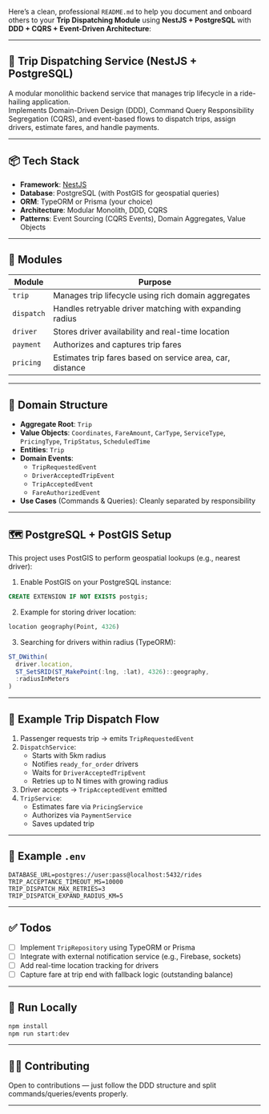 Here’s a clean, professional `README.md` to help you document and onboard others to your **Trip Dispatching Module** using **NestJS + PostgreSQL** with **DDD + CQRS + Event-Driven Architecture**:

---

## 🚖 Trip Dispatching Service (NestJS + PostgreSQL)

A modular monolithic backend service that manages trip lifecycle in a ride-hailing application.  
Implements Domain-Driven Design (DDD), Command Query Responsibility Segregation (CQRS), and event-based flows to dispatch trips, assign drivers, estimate fares, and handle payments.

---

## 📦 Tech Stack

- **Framework**: [NestJS](https://nestjs.com/)
- **Database**: PostgreSQL (with PostGIS for geospatial queries)
- **ORM**: TypeORM or Prisma (your choice)
- **Architecture**: Modular Monolith, DDD, CQRS
- **Patterns**: Event Sourcing (CQRS Events), Domain Aggregates, Value Objects

---

## 🧠 Modules

| Module     | Purpose                                                   |
| ---------- | --------------------------------------------------------- |
| `trip`     | Manages trip lifecycle using rich domain aggregates       |
| `dispatch` | Handles retryable driver matching with expanding radius   |
| `driver`   | Stores driver availability and real-time location         |
| `payment`  | Authorizes and captures trip fares                        |
| `pricing`  | Estimates trip fares based on service area, car, distance |

---

## 🧱 Domain Structure

- **Aggregate Root**: `Trip`
- **Value Objects**: `Coordinates`, `FareAmount`, `CarType`, `ServiceType`, `PricingType`, `TripStatus`, `ScheduledTime`
- **Entities**: `Trip`
- **Domain Events**:
  - `TripRequestedEvent`
  - `DriverAcceptedTripEvent`
  - `TripAcceptedEvent`
  - `FareAuthorizedEvent`
- **Use Cases** (Commands & Queries): Cleanly separated by responsibility

---

## 🗺 PostgreSQL + PostGIS Setup

This project uses PostGIS to perform geospatial lookups (e.g., nearest driver):

1. Enable PostGIS on your PostgreSQL instance:

```sql
CREATE EXTENSION IF NOT EXISTS postgis;
```

2. Example for storing driver location:

```sql
location geography(Point, 4326)
```

3. Searching for drivers within radius (TypeORM):

```ts
ST_DWithin(
  driver.location,
  ST_SetSRID(ST_MakePoint(:lng, :lat), 4326)::geography,
  :radiusInMeters
)
```

---

## 🧪 Example Trip Dispatch Flow

1. Passenger requests trip → emits `TripRequestedEvent`
2. `DispatchService`:
   - Starts with 5km radius
   - Notifies `ready_for_order` drivers
   - Waits for `DriverAcceptedTripEvent`
   - Retries up to N times with growing radius
3. Driver accepts → `TripAcceptedEvent` emitted
4. `TripService`:
   - Estimates fare via `PricingService`
   - Authorizes via `PaymentService`
   - Saves updated trip

---

## 📁 Example `.env`

```env
DATABASE_URL=postgres://user:pass@localhost:5432/rides
TRIP_ACCEPTANCE_TIMEOUT_MS=10000
TRIP_DISPATCH_MAX_RETRIES=3
TRIP_DISPATCH_EXPAND_RADIUS_KM=5
```

---

## ✅ Todos

- [ ] Implement `TripRepository` using TypeORM or Prisma
- [ ] Integrate with external notification service (e.g., Firebase, sockets)
- [ ] Add real-time location tracking for drivers
- [ ] Capture fare at trip end with fallback logic (outstanding balance)

---

## 🚀 Run Locally

```bash
npm install
npm run start:dev
```

---

## 👨‍💻 Contributing

Open to contributions — just follow the DDD structure and split commands/queries/events properly.

---
